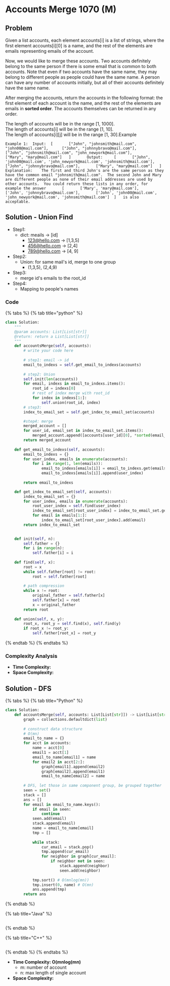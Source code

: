 # Accounts Merge 1070 (M)

## Problem

Given a list accounts, each element accounts\[i] is a list of strings, where the first element accounts\[i]\[0] is a name, and the rest of the elements are emails representing emails of the account.

Now, we would like to merge these accounts. Two accounts definitely belong to the same person if there is some email that is common to both accounts. Note that even if two accounts have the same name, they may belong to different people as people could have the same name. A person can have any number of accounts initially, but all of their accounts definitely have the same name.

After merging the accounts, return the accounts in the following format: the first element of each account is the name, and the rest of the elements are emails in **sorted order**. The accounts themselves can be returned in any order.

The length of accounts will be in the range \[1, 1000].\
The length of accounts\[i] will be in the range \[1, 10].\
The length of accounts\[i]\[j] will be in the range \[1, 30].Example

```
Example 1:	Input:	[		["John", "johnsmith@mail.com", "john00@mail.com"],		["John", "johnnybravo@mail.com"],		["John", "johnsmith@mail.com", "john_newyork@mail.com"],		["Mary", "mary@mail.com"]	]		Output: 	[		["John", 'john00@mail.com', 'john_newyork@mail.com', 'johnsmith@mail.com'],		["John", "johnnybravo@mail.com"],		["Mary", "mary@mail.com"]	]	Explanation: 	The first and third John's are the same person as they have the common email "johnsmith@mail.com".	The second John and Mary are different people as none of their email addresses are used by other accounts.	You could return these lists in any order, for example the answer		[		['Mary', 'mary@mail.com'],		['John', 'johnnybravo@mail.com'],		['John', 'john00@mail.com', 'john_newyork@mail.com', 'johnsmith@mail.com']	]	is also acceptable.
```

## Solution - Union Find

* Step1:&#x20;
  * dict: meails -> \[id]
    * 123@hello.com -> \[1,3,5]
    * 456@hello.com -> \[2,4]
    * 789@hello.com -> \[4, 9]
* Step2:
  * Union: for same mail's id, merge to one group
    * (1,3,5), (2,4,9)
* Step3:
  * merge id's emails to the root\_id
* Step4:
  * Mapping to people's names

### Code

{% tabs %}
{% tab title="python" %}
```python
class Solution:
    """
    @param accounts: List[List[str]]
    @return: return a List[List[str]]
    """
    def accountsMerge(self, accounts):
        # write your code here
        
        # step1: email -> id
        email_to_indexs = self.get_email_to_indexs(accounts)
        
        # step2: Union
        self.init(len(accounts))
        for email, indexs in email_to_indexs.items():
            root_id = indexs[0]
            # rest of index merge with root_id
            for index in indexs[1:]:
                self.union(root_id, index)
        # step3: 
        index_to_email_set = self.get_index_to_email_set(accounts)

        #step4: merge
        merged_account = []
        for user_id, email_set in index_to_email_set.items():
            merged_account.append([accounts[user_id][0], *sorted(email_set)])
        return merged_account
    
    def get_email_to_indexs(self, accounts):
        email_to_indexs = {}
        for user_index, emails in enumerate(accounts):
            for i in range(1, len(emails)):
                email_to_indexs[emails[i]] = email_to_indexs.get(emails[i], [])
                email_to_indexs[emails[i]].append(user_index)
        
        return email_to_indexs

    def get_index_to_email_set(self, accounts):
        index_to_email_set = {}
        for user_index, emails in enumerate(accounts):
            root_user_index = self.find(user_index)
            index_to_email_set[root_user_index] = index_to_email_set.get(root_user_index, set())
            for email in emails[1:]:
                index_to_email_set[root_user_index].add(email)
        return index_to_email_set
        

    def init(self, n):
        self.father = {}
        for i in range(n):
            self.father[i] = i
    
    def find(self, x):
        root = x
        while self.father[root] != root:
            root = self.father[root]
        
        # path compression
        while x != root:
            original_father = self.father[x]
            self.father[x] = root
            x = original_father
        return root
    
    def union(self, x, y):
        root_x, root_y = self.find(x), self.find(y)
        if root_x != root_y:
            self.father[root_x] = root_y        
```
{% endtab %}
{% endtabs %}

### Complexity Analysis

* **Time Complexity:**
* **Space Complexity:**



## Solution - DFS

{% tabs %}
{% tab title="Python" %}
```python
class Solution:
    def accountsMerge(self, accounts: List[List[str]]) -> List[List[str]]:
        graph = collections.defaultdict(list)
        
        # construct data structure
        # O(mn)
        email_to_name = {}
        for acct in accounts:
            name = acct[0]
            email1 = acct[1]
            email_to_name[email1] = name
            for email2 in acct[2:]:
                graph[email1].append(email2)
                graph[email2].append(email1)
                email_to_name[email2] = name
        
        # DFS, let those in same component group, be grouped together
        seen = set()
        stack = []
        ans = []
        for email in email_to_name.keys():
            if email in seen:
                continue
            seen.add(email)
            stack.append(email)
            name = email_to_name[email]
            tmp = []
            
            while stack:
                cur_email = stack.pop()
                tmp.append(cur_email)
                for neighbor in graph[cur_email]:
                    if neighbor not in seen:
                        stack.append(neighbor)
                        seen.add(neighbor)
            
            tmp.sort() # O(mnlog(mn))
            tmp.insert(0, name) # O(mn)
            ans.append(tmp)
        return ans
```
{% endtab %}

{% tab title="Java" %}
```java
```
{% endtab %}

{% tab title="C++" %}
```cpp
```
{% endtab %}
{% endtabs %}

* **Time Complexity: O(mnlog(mn)**
  * m: number of account
  * n: max length of single account
* **Space Complexity:**
